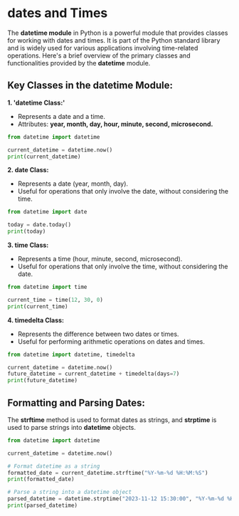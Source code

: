 # dates and Times

The **datetime module** in Python is a powerful module that provides classes for working with dates and times. It is part of the Python standard library and is widely used for various applications involving time-related operations. Here's a brief overview of the primary classes and functionalities provided by the **datetime** module.

## Key Classes in the datetime Module:

**1. 'datetime Class:'**

+ Represents a date and a time.
+ Attributes: **year, month, day, hour, minute, second, microsecond.**

```python
from datetime import datetime

current_datetime = datetime.now()
print(current_datetime)
```
**2. date Class:**

+ Represents a date (year, month, day).
+ Useful for operations that only involve the date, without considering the time.
```python
from datetime import date

today = date.today()
print(today)
```

**3. time Class:**
+ Represents a time (hour, minute, second, microsecond).
+ Useful for operations that only involve the time, without considering the date.
```python
from datetime import time

current_time = time(12, 30, 0)
print(current_time)
```

**4. timedelta Class:**

+ Represents the difference between two dates or times.
+ Useful for performing arithmetic operations on dates and times.
```python
from datetime import datetime, timedelta

current_datetime = datetime.now()
future_datetime = current_datetime + timedelta(days=7)
print(future_datetime)
```

## Formatting and Parsing Dates:
The **strftime** method is used to format dates as strings, and **strptime** is used to parse strings into **datetime** objects.

```python
from datetime import datetime

current_datetime = datetime.now()

# Format datetime as a string
formatted_date = current_datetime.strftime("%Y-%m-%d %H:%M:%S")
print(formatted_date)

# Parse a string into a datetime object
parsed_datetime = datetime.strptime("2023-11-12 15:30:00", "%Y-%m-%d %H:%M:%S")
print(parsed_datetime)

```